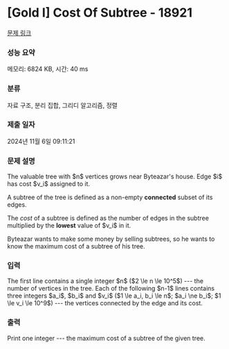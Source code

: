 # [Gold I] Cost Of Subtree - 18921 

[문제 링크](https://www.acmicpc.net/problem/18921) 

### 성능 요약

메모리: 6824 KB, 시간: 40 ms

### 분류

자료 구조, 분리 집합, 그리디 알고리즘, 정렬

### 제출 일자

2024년 11월 6일 09:11:21

### 문제 설명

<p>The valuable tree with $n$ vertices grows near Byteazar's house. Edge $i$ has cost $v_i$ assigned to it.</p>

<p>A subtree of the tree is defined as a non-empty <strong>connected</strong> subset of its edges.</p>

<p>The <em>cost</em> of a subtree is defined as the number of edges in the subtree multiplied by the <strong>lowest</strong> value of $v_i$ in it.</p>

<p>Byteazar wants to make some money by selling subtrees, so he wants to know the maximum cost of a subtree of his tree.</p>

### 입력 

 <p>The first line contains a single integer $n$ ($2 \le n \le 10^5$) --- the number of vertices in the tree. Each of the following $n-1$ lines contains three integers $a_i$, $b_i$ and $v_i$ ($1 \le a_i, b_i \le n$; $a_i \ne b_i$; $1 \le v_i \le 10^9$) --- the vertices connected by the edge and its cost.</p>

### 출력 

 <p>Print one integer --- the maximum cost of a subtree of the given tree.</p>

